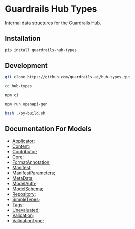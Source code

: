 # Guardrails Hub Types

Internal data structures for the Guardrails Hub.

## Installation
```sh
pip install guardrails-hub-types
```

## Development
```sh
git clone https://github.com/guardrails-ai/hub-types.git

cd hub-types

npm ci

npm run openapi-gen

bash ./py-build.sh
```

## Documentation For Models

 - [Applicator](https://github.com/guardrails-ai/hub-types/tree/main/resources/py/docs/Applicator.md);
 - [Content](https://github.com/guardrails-ai/hub-types/tree/main/resources/py/docs/Content.md);
 - [Contributor](https://github.com/guardrails-ai/hub-types/tree/main/resources/py/docs/Contributor.md);
 - [Core](https://github.com/guardrails-ai/hub-types/tree/main/resources/py/docs/Core.md);
 - [FormatAnnotation](https://github.com/guardrails-ai/hub-types/tree/main/resources/py/docs/FormatAnnotation.md);
 - [Manifest](https://github.com/guardrails-ai/hub-types/tree/main/resources/py/docs/Manifest.md);
 - [ManifestParameters](https://github.com/guardrails-ai/hub-types/tree/main/resources/py/docs/ManifestParameters.md);
 - [MetaData](https://github.com/guardrails-ai/hub-types/tree/main/resources/py/docs/MetaData.md);
 - [ModelAuth](https://github.com/guardrails-ai/hub-types/tree/main/resources/py/docs/ModelAuth.md);
 - [ModelSchema](https://github.com/guardrails-ai/hub-types/tree/main/resources/py/docs/ModelSchema.md);
 - [Repository](https://github.com/guardrails-ai/hub-types/tree/main/resources/py/docs/Repository.md);
 - [SimpleTypes](https://github.com/guardrails-ai/hub-types/tree/main/resources/py/docs/SimpleTypes.md);
 - [Tags](https://github.com/guardrails-ai/hub-types/tree/main/resources/py/docs/Tags.md);
 - [Unevaluated](https://github.com/guardrails-ai/hub-types/tree/main/resources/py/docs/Unevaluated.md);
 - [Validation](https://github.com/guardrails-ai/hub-types/tree/main/resources/py/docs/Validation.md);
 - [ValidationType](https://github.com/guardrails-ai/hub-types/tree/main/resources/py/docs/ValidationType.md);
  